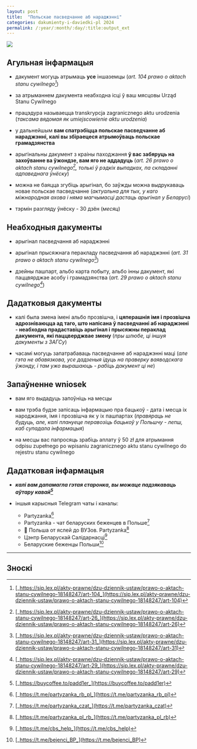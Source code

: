```yaml
---
layout: post
title:  "Польскае пасведчанне аб нараджэнні"
categories: dakumienty-i-daviedki-pl 2024
permalink: /:year/:month/:day/:title:output_ext
---
```


![](/pl-pages/assets/img/pl-birth-certificate.jpg)

## Агульная інфармацыя

- дакумент могуць атрымаць **усе** іншаземцы (_art. 104 prawo o aktach stanu cywilnego[^1]_)

- за атрыманнем дакумента неабходна ісці ў ваш мясцовы Urząd Stanu Cywilnego

- працэдура называецца transkrypcja zagranicznego aktu urodzenia (_таксама вядомая як umiejscowienie aktu urodzenia_)

- у дальнейшым **вам спатрэбіцца польскае пасведчанне аб нараджэнні, калі вы збіраецеся атрымоўваць польскае грамадзянства**

- арыгінальны дакумент з краіны паходжання **ў вас забяруць на захоўванне ва ўжондзе, вам яго не аддадуць** (_art. 26 prawo o aktach stanu cywilnego[^2], толькі ў рэдкіх выпадках, па складанні адпаведнага ўнёску_)

- можна не баяцца згубіць арыгінал, бо заўжды можна выдрукаваць новае польскае пасведчанне (_актуальна для тых, у каго міжнародная ахова і няма магчымасці дастаць арыгінал у Беларусі_)

- тэрмін разгляду ўнёску - 30 дзён (_месяц_)


## Неабходныя дакументы
- арыгінал пасведчання аб нараджэнні

- арыгінал прысяжнага перакладу пасведчання аб нараджэнні (_art. 31 prawo o aktach stanu cywilnego[^3]_)

- дзейны пашпарт, альбо карта побыту, альбо інны дакумент, які паццвярджае асобу і грамадзянства (_art. 29 prawo o aktach stanu cywilnego[^4]_)

## Дадатковыя дакументы
- калі была змена імені альбо прозвішча, і **цяперашнія імя і прозвішча адрозніваюцца ад таго, што напісана ў пасведчанні аб нараджэнні - неабходна прадаставіць арыгінал і прысяжны пераклад дакумента, які паццверджвае змену** (_пры шлюбе, ці іншуя дакументы з ЗАГСу_)

- часамі могуць запатрабаваць пасведчанне аб нараджэнні маці (_але гэта не абавязкова, усе дадзеныя ідуць на праверку ваяводскага ўжонду, і там ужо вырашаюць - рабіць дакумент ці не_)

## Запаўненне wniosek

- вам яго выдадуць запоўніць на месцы

- вам трэба будзе запісаць інфармацыю пра бацькоў - дата і месца іх народжання, імя і прозвішча як у іх пашпартах (_правяраць не будуць, але, калі плануеце перавозіць бацькоў у Польшчу - лепш, каб супадала інфармацыя_)

- на месцы вас папросяць зрабіць аплату ў 50 zł для атрымання odpisu zupełnego po wpisaniu zagranicznego aktu stanu cywilnego do rejestru stanu cywilnego

## Дадатковая інфармацыя

- **_калі вам дапамагла гэтая старонка, вы можаце падзякаваць аўтару кавай[^5]_**

- іншыя карысныя Telegram чаты і каналы: 
  - Partyzanka[^6]
  - Partyzanka - чат беларуских беженцев в Польше[^7]
  - 🏫 Польша от яслей до ВУЗов. Partyzanka[^8]
  - Цэнтр Беларускай Салідарнасці[^9]
  - Беларуские беженцы Польши[^10]

---

## Зноскі
[^1]: [_https://sip.lex.pl/akty-prawne/dzu-dziennik-ustaw/prawo-o-aktach-stanu-cywilnego-18148247/art-104_](https://sip.lex.pl/akty-prawne/dzu-dziennik-ustaw/prawo-o-aktach-stanu-cywilnego-18148247/art-104)
[^2]: [_https://sip.lex.pl/akty-prawne/dzu-dziennik-ustaw/prawo-o-aktach-stanu-cywilnego-18148247/art-26_](https://sip.lex.pl/akty-prawne/dzu-dziennik-ustaw/prawo-o-aktach-stanu-cywilnego-18148247/art-26)
[^3]: [_https://sip.lex.pl/akty-prawne/dzu-dziennik-ustaw/prawo-o-aktach-stanu-cywilnego-18148247/art-31_](https://sip.lex.pl/akty-prawne/dzu-dziennik-ustaw/prawo-o-aktach-stanu-cywilnego-18148247/art-31)
[^4]: [_https://sip.lex.pl/akty-prawne/dzu-dziennik-ustaw/prawo-o-aktach-stanu-cywilnego-18148247/art-29_](https://sip.lex.pl/akty-prawne/dzu-dziennik-ustaw/prawo-o-aktach-stanu-cywilnego-18148247/art-29)
[^5]: [_https://buycoffee.to/padd1er_](https://buycoffee.to/padd1er)
[^6]: [_https://t.me/partyzanka_rb_pl_](https://t.me/partyzanka_rb_pl)
[^7]: [_https://t.me/partyzanka_czat_](https://t.me/partyzanka_czat)
[^8]: [_https://t.me/partyzanka_pl_rb_](https://t.me/partyzanka_pl_rb)
[^9]: [_https://t.me/cbs_help_](https://t.me/cbs_help)
[^10]: [_https://t.me/bejenci_BP_](https://t.me/bejenci_BP)
